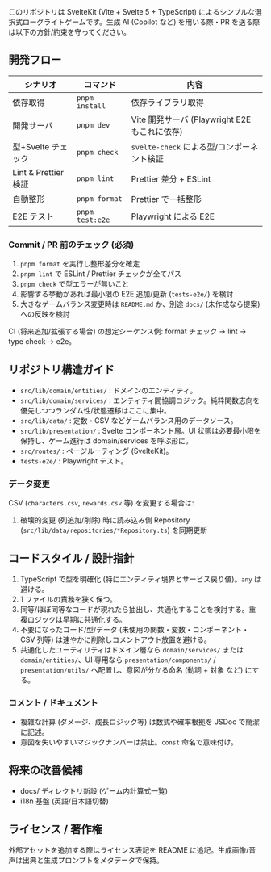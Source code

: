 このリポジトリは SvelteKit (Vite + Svelte 5 + TypeScript) によるシンプルな選択式ローグライトゲームです。生成 AI (Copilot など) を用いる際・PR を送る際は以下の方針/約束を守ってください。

## 開発フロー

| シナリオ             | コマンド        | 内容                                          |
| -------------------- | --------------- | --------------------------------------------- |
| 依存取得             | `pnpm install`  | 依存ライブラリ取得                            |
| 開発サーバ           | `pnpm dev`      | Vite 開発サーバ (Playwright E2E もこれに依存) |
| 型+Svelte チェック   | `pnpm check`    | `svelte-check` による型/コンポーネント検証    |
| Lint & Prettier 検証 | `pnpm lint`     | Prettier 差分 + ESLint                        |
| 自動整形             | `pnpm format`   | Prettier で一括整形                           |
| E2E テスト           | `pnpm test:e2e` | Playwright による E2E                         |

### Commit / PR 前のチェック (必須)

1. `pnpm format` を実行し整形差分を確定
2. `pnpm lint` で ESLint / Prettier チェックが全てパス
3. `pnpm check` で型エラーが無いこと
4. 影響する挙動があれば最小限の E2E 追加/更新 (`tests-e2e/`) を検討
5. 大きなゲームバランス変更時は `README.md` か、別途 `docs/` (未作成なら提案) への反映を検討

CI (将来追加/拡張する場合) の想定シーケンス例: format チェック → lint → type check → e2e。

## リポジトリ構造ガイド

- `src/lib/domain/entities/` : ドメインのエンティティ。
- `src/lib/domain/services/` : エンティティ間協調ロジック。純粋関数志向を優先しつつランダム性/状態遷移はここに集中。
- `src/lib/data/` : 定数・CSV などゲームバランス用のデータソース。
- `src/lib/presentation/` : Svelte コンポーネント層。UI 状態は必要最小限を保持し、ゲーム進行は domain/services を呼ぶ形に。
- `src/routes/` : ページルーティング (SvelteKit)。
- `tests-e2e/` : Playwright テスト。

### データ変更

CSV (`characters.csv`, `rewards.csv` 等) を変更する場合は:

1. 破壊的変更 (列追加/削除) 時に読み込み側 Repository (`src/lib/data/repositories/*Repository.ts`) を同期更新

## コードスタイル / 設計指針

1. TypeScript で型を明確化 (特にエンティティ境界とサービス戻り値)。`any` は避ける。
2. 1 ファイルの責務を狭く保つ。
3. 同等/ほぼ同等なコードが現れたら抽出し、共通化することを検討する。重複ロジックは早期に共通化する。
4. 不要になったコード/型/データ (未使用の関数・変数・コンポーネント・CSV 列等) は速やかに削除しコメントアウト放置を避ける。
5. 共通化したユーティリティはドメイン層なら `domain/services/` または `domain/entities/`、UI 専用なら `presentation/components/` / `presentation/utils/` へ配置し、意図が分かる命名 (動詞 + 対象 など) にする。

### コメント / ドキュメント

- 複雑な計算 (ダメージ、成長ロジック等) は数式や確率根拠を JSDoc で簡潔に記述。
- 意図を失いやすいマジックナンバーは禁止。`const` 命名で意味付け。

## 将来の改善候補

- docs/ ディレクトリ新設 (ゲーム内計算式一覧)
- i18n 基盤 (英語/日本語切替)

## ライセンス / 著作権

外部アセットを追加する際はライセンス表記を README に追記。生成画像/音声は出典と生成プロンプトをメタデータで保持。
